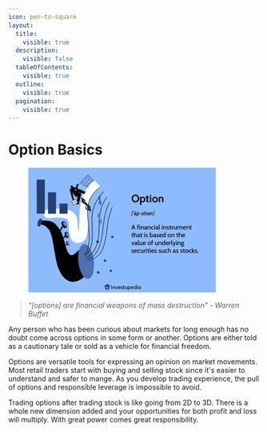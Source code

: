 ```yaml
---
icon: pen-to-square
layout:
  title:
    visible: true
  description:
    visible: false
  tableOfContents:
    visible: true
  outline:
    visible: true
  pagination:
    visible: true
---
```


# Option Basics

<div align="left">

<figure><img src="../.gitbook/assets/image.png" alt="" width="375"><figcaption></figcaption></figure>

</div>

> _"\[_options] are financial weapons of mass destruction_"  - Warren Buffet_

Any person who has been curious about markets for long enough has no doubt come across options in some form or another. Options are either told as a cautionary tale or sold as a vehicle for financial freedom.&#x20;

Options are versatile tools for expressing an opinion on market movements. Most retail traders start with buying and selling stock since it's easier to understand and safer to mange. As you develop trading experience, the pull of options and responsible leverage is impossible to avoid.

Trading options after trading stock is like going from 2D to 3D. There is a whole new dimension added and your opportunities for both profit and loss will multiply. With great power comes great responsibility.



###





